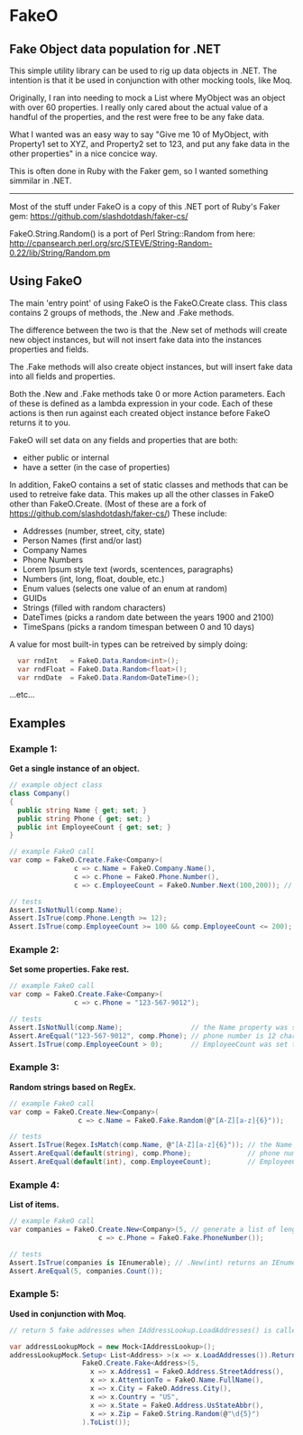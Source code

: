 # FakeO
## Fake Object data population for .NET

This simple utility library can be used to rig up data objects in .NET.
The intention is that it be used in conjunction with other mocking tools, like Moq.

Originally, I ran into needing to mock a
  List<MyObject>
where MyObject was an object with over 60 properties.
I really only cared about the actual value of a handful of the properties,
and the rest were free to be any fake data.

What I wanted was an easy way to say "Give me 10 of MyObject, with Property1 set to XYZ,
and Property2 set to 123, and put any fake data in the other properties" in a nice concice way.

This is often done in Ruby with the Faker gem, so I wanted something simmilar in .NET.

----------------------------

Most of the stuff under FakeO is a copy of this .NET port of Ruby's Faker gem:
  https://github.com/slashdotdash/faker-cs/
  
FakeO.String.Random() is a port of Perl String::Random from here:
  http://cpansearch.perl.org/src/STEVE/String-Random-0.22/lib/String/Random.pm


## Using FakeO

The main 'entry point' of using FakeO is the FakeO.Create class.
This class contains 2 groups of methods, the .New and .Fake methods.

The difference between the two is that the .New set of methods will
create new object instances, but will not insert fake data into the
instances properties and fields.

The .Fake methods will also create object instances, but will insert
fake data into all fields and properties.

Both the .New and .Fake methods take 0 or more Action<T> parameters.
Each of these is defined as a lambda expression in your code.
Each of these actions is then run against each created object instance
before FakeO returns it to you.

FakeO will set data on any fields and properties that are both:

+ either public or internal
+ have a setter (in the case of properties)

In addition, FakeO contains a set of static classes and methods that
can be used to retreive fake data. This makes up all the other classes
in FakeO other than FakeO.Create.
(Most of these are a fork of https://github.com/slashdotdash/faker-cs/)
These include:

+ Addresses (number, street, city, state)
+ Person Names (first and/or last)
+ Company Names
+ Phone Numbers
+ Lorem Ipsum style text (words, scentences, paragraphs)
+ Numbers (int, long, float, double, etc.)
+ Enum values (selects one value of an enum at random)
+ GUIDs
+ Strings (filled with random characters)
+ DateTimes (picks a random date between the years 1900 and 2100)
+ TimeSpans (picks a random timespan between 0 and 10 days)

A value for most built-in types can be retreived by simply doing:
```c#
  var rndInt   = FakeO.Data.Random<int>();
  var rndFloat = FakeO.Data.Random<float>();
  var rndDate  = FakeO.Data.Random<DateTime>();
```
  ...etc...


## Examples
  
### Example 1:
**Get a single instance of an object.**

```c#
// example object class
class Company()
{
  public string Name { get; set; }
  public string Phone { get; set; }
  public int EmployeeCount { get; set; }
}

// example FakeO call
var comp = FakeO.Create.Fake<Company>(
                c => c.Name = FakeO.Company.Name(),
                c => c.Phone = FakeO.Phone.Number(),
                c => c.EmployeeCount = FakeO.Number.Next(100,200)); // random number from 100 to 200

// tests
Assert.IsNotNull(comp.Name);                                           // the Name property was set
Assert.IsTrue(comp.Phone.Length >= 12);                                // phone number is at least 12 chars (may or may not have area code)
Assert.IsTrue(comp.EmployeeCount >= 100 && comp.EmployeeCount <= 200); // EmployeeCount is between 100 and 200
```

### Example 2:
**Set some properties. Fake rest.**

```c#
// example FakeO call
var comp = FakeO.Create.Fake<Company>(
                c => c.Phone = "123-567-9012");

// tests
Assert.IsNotNull(comp.Name);                 // the Name property was set
Assert.AreEqual("123-567-9012", comp.Phone); // phone number is 12 characters ("123-567-9012")
Assert.IsTrue(comp.EmployeeCount > 0);       // EmployeeCount was set to a random number
```

### Example 3:
**Random strings based on RegEx.**

```c#
// example FakeO call
var comp = FakeO.Create.New<Company>(
                 c => c.Name = FakeO.Fake.Random(@"[A-Z][a-z]{6}"));

// tests
Assert.IsTrue(Regex.IsMatch(comp.Name, @"[A-Z][a-z]{6}")); // the Name property was set to 1 uppercase and 6 lowercase.
Assert.AreEqual(default(string), comp.Phone);              // phone number was not set. left at default
Assert.AreEqual(default(int), comp.EmployeeCount);         // EmployeeCount was not set. left at default
```

### Example 4:
**List of items.**

```c#
// example FakeO call
var companies = FakeO.Create.New<Company>(5, // generate a list of length 5
                      c => c.Phone = FakeO.Fake.PhoneNumber());

// tests
Assert.IsTrue(companies is IEnumerable); // .New(int) returns an IEnumerable
Assert.AreEqual(5, companies.Count());
```

### Example 5:
**Used in conjunction with Moq.**

```c#
// return 5 fake addresses when IAddressLookup.LoadAddresses() is called.

var addressLookupMock = new Mock<IAddressLookup>();
addressLookupMock.Setup< List<Address> >(x => x.LoadAddresses()).Returns(
                  FakeO.Create.Fake<Address>(5,
                    x => x.Address1 = FakeO.Address.StreetAddress(),
                    x => x.AttentionTo = FakeO.Name.FullName(),
                    x => x.City = FakeO.Address.City(),
                    x => x.Country = "US",
                    x => x.State = FakeO.Address.UsStateAbbr(),
                    x => x.Zip = FakeO.String.Random(@"\d{5}")
                  ).ToList());
```
